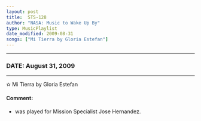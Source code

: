```yaml
---
layout: post
title:  STS-128
author: "NASA: Music to Wake Up By"
type: MusicPlaylist
date_modified: 2009-08-31
songs: ["Mi Tierra by Gloria Estefan"]
---
```


----
### DATE: August 31, 2009
----
✫ Mi Tierra by Gloria Estefan

#### Comment:
* was played for Mission Specialist Jose Hernandez.



<br/>
<center>
	<a target="_blank"
	   href="https://twitter.com/intent/tweet?hashtags=Space,NASA,Playlist,NASAWakeupCalls,SpaceProgram&text={{ page.author}}, '{{ page.songs.first }}' {{ page.title }}, {{ page.date | date: '%B %d, %Y' }}. {{ site.url }}{{ page.url }} @nasawakeupcalls">
	   <i class="fab fa-twitter" alt="Tweet this page" style="font-size: 1.3em;"></i>
	</a>
	&nbsp; 	<i class="fas fa-user-astronaut" style="font-size: 1.5em;"></i> &nbsp;
    <a type="amzn" search="'Mi Tierra by Gloria Estefan'" category="popular music">
        <i class="fab fa-amazon" style="font-size: 1.3em;"></i>
    </a>
</center>
